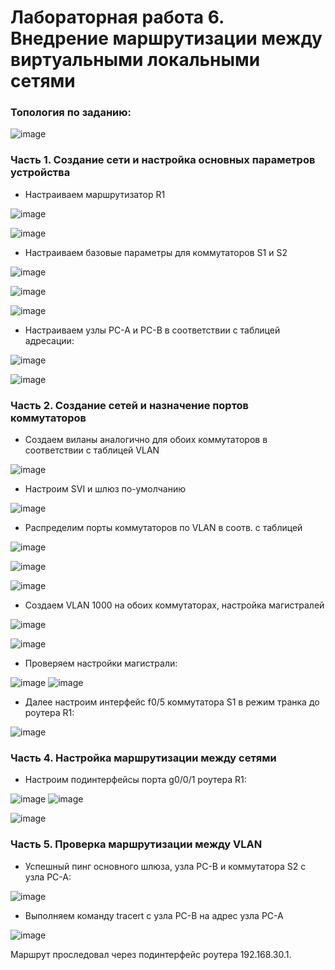 # Лабораторная работа 6. Внедрение маршрутизации между виртуальными локальными сетями

### Топология по заданию:

![image](https://user-images.githubusercontent.com/89464074/174794727-eada0bb2-b832-457f-a05f-2b2f41004879.png)

### Часть 1. Создание сети и настройка основных параметров устройства

- Настраиваем маршрутизатор R1

![image](https://user-images.githubusercontent.com/89464074/174739254-85c6ae63-6b3a-44e1-b0bf-87a4c1b00c97.png)

![image](https://user-images.githubusercontent.com/89464074/174740230-b405a519-665f-42b5-921f-97146d57b672.png)

- Настраиваем базовые параметры для коммутаторов S1 и S2

![image](https://user-images.githubusercontent.com/89464074/174741993-b81c768b-bf51-41cc-bc53-93908fb8d800.png)

![image](https://user-images.githubusercontent.com/89464074/174741862-37a91d82-0e91-4653-b0d3-006b19f2446e.png)

![image](https://user-images.githubusercontent.com/89464074/174742958-a186f97c-a02a-4a85-84b0-e57bb16427cd.png)

- Настраиваем узлы PC-A и PC-B в соответствии с таблицей адресации:

![image](https://user-images.githubusercontent.com/89464074/174753806-213dc1b1-c8f5-4cac-b9f1-e7adaf241a4b.png)

![image](https://user-images.githubusercontent.com/89464074/174753943-54bd917f-17e6-4016-afc2-3dc00bbbbb8c.png)

### Часть 2. Создание сетей и назначение портов коммутаторов

- Создаем виланы аналогично для обоих коммутаторов в соответствии с таблицей VLAN

![image](https://user-images.githubusercontent.com/89464074/174761819-8684ba6c-85e8-4200-875a-531924898489.png)

- Настроим SVI и шлюз по-умолчанию

![image](https://user-images.githubusercontent.com/89464074/174767507-a010a801-0b69-40c0-8be7-4fed5d441c8f.png)

- Распределим порты коммутаторов по VLAN в соотв. с таблицей

![image](https://user-images.githubusercontent.com/89464074/174768412-5765eae6-f8d0-4048-b325-06aa4264b8df.png)

![image](https://user-images.githubusercontent.com/89464074/174768835-eed43a1d-9e96-4869-bc18-e021813d465e.png)

![image](https://user-images.githubusercontent.com/89464074/174769535-c46b12fd-5fca-4fc3-957d-a9cd011fbe61.png)

- Создаем VLAN 1000 на обоих коммутаторах, настройка магистралей

![image](https://user-images.githubusercontent.com/89464074/174778423-269a1ab1-089e-462f-925a-cd5abb287816.png)

![image](https://user-images.githubusercontent.com/89464074/174779449-fdc535f8-5c69-483b-ac16-ca61afc79b8d.png)

- Проверяем настройки магистрали:

![image](https://user-images.githubusercontent.com/89464074/174781540-5699e300-e8f0-476e-868f-9993798c4f7e.png)
![image](https://user-images.githubusercontent.com/89464074/174781358-7e645e30-cfb2-4227-ad2c-730a548bee16.png)

- Далее настроим интерфейс f0/5 коммутатора S1 в режим транка до роутера R1:

![image](https://user-images.githubusercontent.com/89464074/174784433-60b0b6c8-9784-4f81-8bf0-7254ba237d94.png)

### Часть 4. Настройка маршрутизации между сетями

- Настроим подинтерфейсы порта g0/0/1 роутера R1:

![image](https://user-images.githubusercontent.com/89464074/174790177-8189f24e-e322-4ef9-b490-711fe5635f90.png)
![image](https://user-images.githubusercontent.com/89464074/174790383-f70619d1-94e3-4351-a19c-b0fe403650a9.png)

![image](https://user-images.githubusercontent.com/89464074/174790688-0b21870b-d09b-45ca-9b4d-090894110040.png)

### Часть 5. Проверка маршрутизации между VLAN
- Успешный пинг основного шлюза, узла PC-B и коммутатора S2 с узла PC-A:

![image](https://user-images.githubusercontent.com/89464074/174793334-78a03207-4b38-424f-a62f-72eba123bb28.png)

- Выполняем команду tracert c узла PC-B на адрес узла PC-A

![image](https://user-images.githubusercontent.com/89464074/174794233-ffd4e5da-7068-4e58-9848-cfc755f250f7.png)

Маршрут проследовал через подинтерфейс роутера 192.168.30.1.


